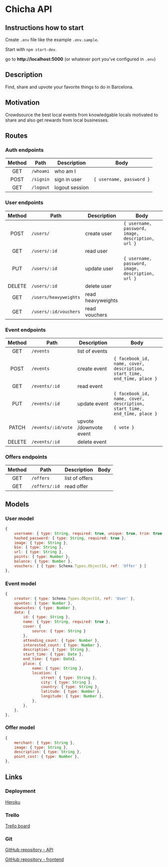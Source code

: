 # Chicha API

## Instructions how to start

Create `.env` file like the example `.env.sample`.

Start with `npm start-dev`.

go to **http://localhost:5000** (or whatever port you've configured in `.env`)

## Description

Find, share and upvote your favorite things to do in Barcelona.

## Motivation

Crowdsource the best local events from knowledgable locals motivated to share and also get rewards from local businesses.

## Routes

### Auth endpoints

| Method  | Path                  | Description       | Body                               |
| :----:  | ----------------      | ----------------  | ------------------------------     |
|  GET    | `/whoami`             | who am I          |                                    |
|  POST   | `/signin`             | sign in user      | `{ username, password }`    |
|  GET    | `/logout`             | logout session    |                                    |

### User endpoints

| Method  | Path                  | Description            | Body                               |
| :----:  | ----------------      | ----------------       | ------------------------------     |
|  POST   | `/users/`             | create user            | `{ username, password, image, description, url }` |
|  GET    | `/users/:id`          | read user              |                                    |
|  PUT    | `/users/:id`          | update user            | `{ username, password, image, description, url }` |
|  DELETE | `/users/:id`          | delete user            |                                    |
|  GET    | `/users/heavyweights` | read heavyweights      |                                    |
|  GET    | `/users/:id/vouchers` | read vouchers          |                                    |

### Event endpoints
    
| Method  | Path                  | Description            | Body                               |
| :----:  | ----------------      | ----------------       | ------------------------------     |
|  GET    | `/events`             | list of events         |                                    |
|  POST   | `/events`             | create event           | `{ facebook_id, name, cover, description, start_time, end_time, place }` |
|  GET    | `/events/:id`         | read event             |                                    |
|  PUT    | `/events/:id`         | update event           | `{ facebook_id, name, cover, description, start_time, end_time, place }` |
|  PATCH  | `/events/:id/vote`    | upvote /downvote event | `{ vote }`                         |
|  DELETE | `/events/:id`         | delete event           |                                    |
    
### Offers endpoints

| Method  | Path                  | Description            | Body                               |
| :----:  | ----------------      | ----------------       | ------------------------------     |
|  GET    | `/offers`             | list of offers         |                                    |
|  GET    | `/offers/:id`         | read offer             |                                    |

## Models

### User model

```javascript
{
	username: { type: String, required: true, unique: true, trim: true },
	hashed_password: { type: String, required: true },
	image: { type: String },
	bio: { type: String },
	url: { type: String },
	points: { type: Number },
	balance: { type: Number },
	vouchers: [ { type: Schema.Types.ObjectId, ref: 'Offer' } ]
},
```

### Event model

```javascript
{
	creator: { type: Schema.Types.ObjectId, ref: 'User' },
	upvotes: { type: Number },
	downvotes: { type: Number },
	data: {
		id: { type: String },
		name: { type: String, required: true },
		cover: {
			source: { type: String }
		},
		attending_count: { type: Number },
		interested_count: { type: Number },
		description: { type: String },
		start_time: { type: Date },
		end_time: { type: Date},
		place: {
			name: { type: String },
			location: {
				street: { type: String },
				city: { type: String },
				country: { type: String },
				latitude: { type: Number },
				longitude: { type: Number },
			},
		},
	},
},
```

### Offer model

```javascript
{
	merchant: { type: String },
	image: { type: String },
	description: { type: String },
	point_cost: { type: Number },
},
```

## Links

### Deployment

[Heroku](https://chicha-api.herokuapp.com)

### Trello

[Trello board](https://trello.com/b/O8DhDgcu/chicha)

### Git

[GitHub repository - API](https://github.com/michaelsmueller/chicha-api)

[GitHub repository - frontend](https://github.com/michaelsmueller/chicha)

